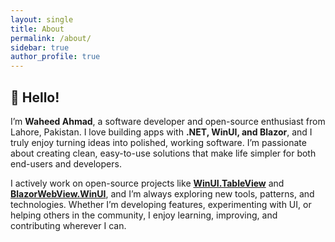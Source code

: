 ```yaml
---
layout: single
title: About
permalink: /about/
sidebar: true
author_profile: true
---
```


## 👋 Hello!

I’m **Waheed Ahmad**, a software developer and open-source enthusiast from Lahore, Pakistan. I love building apps with **.NET, WinUI, and Blazor**, and I truly enjoy turning ideas into polished, working software. I’m passionate about creating clean, easy-to-use solutions that make life simpler for both end-users and developers.

I actively work on open-source projects like [**WinUI.TableView**](https://github.com/w-ahmad/WinUI.TableView) and [**BlazorWebView.WinUI**](https://github.com/w-ahmad/BlazorWebView.WinUI), and I’m always exploring new tools, patterns, and technologies. Whether I’m developing features, experimenting with UI, or helping others in the community, I enjoy learning, improving, and contributing wherever I can.